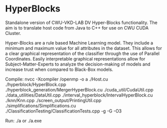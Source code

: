 # HyperBlocks
Standalone version of CWU-VKD-LAB DV Hyper-Blocks functionality. The aim is to translate host code from Java to C++ for use on CWU CUDA Cluster. 

Hyper-Blocks are a rule based Machine Learning model. They include a minimum and maximum value
for all attributes in the dataset. This allows for a clear graphical representation of 
the classifier through the use of Parallel Coordinates. Easily interpretable graphical representations
allow for Subject-Matter-Experts to analyze the decision-making of models and increase trust
when compared to Black-Box models.


Compile:
nvcc -Xcompiler /openmp -o a ./Host.cu ./hyperblock/HyperBlock.cpp ./hyperblock_generation/MergerHyperBlock.cu ./cuda_util/CudaUtil.cpp ./data_utilities/DataUtil.cpp ./interval_hyperblock/IntervalHyperBlock.cu ./knn/Knn.cpp ./screen_output/PrintingUtil.cpp ./simplifications/Simplifications.cu ./ClassificationTesting/ClassificationTests.cpp -g -G -O3 

Run:
    ./a
    or
    ./a.exe